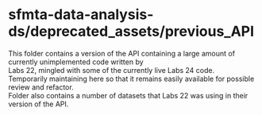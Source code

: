 # sfmta-data-analysis-ds/deprecated_assets/previous_API

This folder contains a version of the API containing a large amount of currently unimplemented code written by\
Labs 22, mingled with some of the currently live Labs 24 code.\
Temporarily maintaining here so that it remains easily available for possible review and refactor.\
Folder also contains a number of datasets that Labs 22 was using in their version of the API.